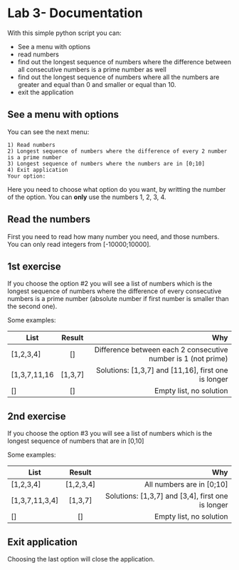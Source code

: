 # Lab 3- Documentation

With this simple python script you can:

 * See a menu with options
 * read numbers
 * find out the longest sequence of numbers where the difference between all consecutive numbers is a prime number as well
 * find out the longest sequence of numbers where all the numbers are greater and equal than 0 and smaller or equal than 10.
 * exit the application


## See a menu with options
You can see the next menu:
```
1) Read numbers
2) Longest sequence of numbers where the difference of every 2 number is a prime number
3) Longest sequence of numbers where the numbers are in [0;10]
4) Exit application
Your option: 
```

Here you need to choose what option do you want, by writting the number of the option.
You can **only** use the numbers 1, 2, 3, 4.

## Read the numbers
First you need to read how many number you need, and those numbers.
You can only read integers from [-10000;10000].

## 1st exercise
If you choose the option #2 you will see a list of numbers which is the longest sequence of numbers where the difference of every consecutive numbers is a prime number (absolute number if first number is smaller than the second one).

Some examples:

| List          | Result           | Why  |
| ------------- |:-------------:| -----:|
| [1,2,3,4]      | [] | Difference between each 2 consecutive number is 1 (not prime)|
| [1,3,7,11,16    | [1,3,7]      |  Solutions: [1,3,7] and [11,16], first one is longer |
| [] | []      |    Empty list, no solution |

## 2nd exercise
If you choose the option #3 you will see a list of numbers which is the longest sequence of numbers that are in [0,10]

Some examples:

| List          | Result           | Why  |
| ------------- |:-------------:| -----:|
| [1,2,3,4]      | [1,2,3,4] | All numbers are in [0;10]|
| [1,3,7,11,3,4]    | [1,3,7]      |  Solutions: [1,3,7] and [3,4], first one is longer |
| [] | []      |    Empty list, no solution |

## Exit application
Choosing the last option will close the application.



